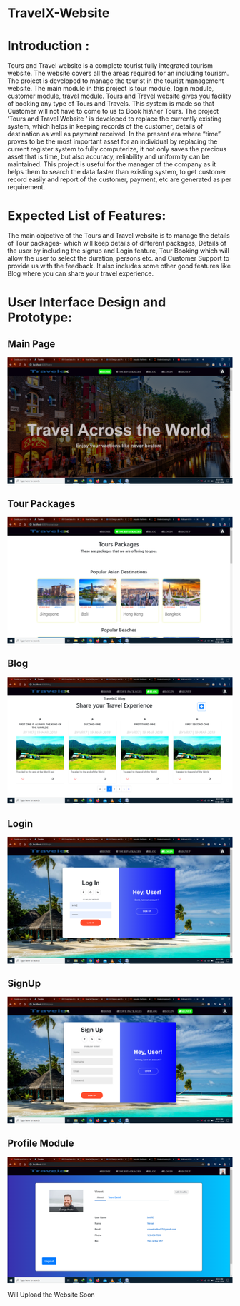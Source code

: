 #                                                           TravelX-Website

#	                                                           Introduction :
Tours and Travel website is a complete tourist fully integrated tourism website. The website covers all the areas required for an including tourism. The project is developed to manage the tourist in the tourist management website. The main module in this project is tour module, login module, customer module, travel module.
Tours and Travel website gives you facility of booking any type of Tours and Travels. This system is made so that Customer will not have to come to us to Book his\her Tours.
The project ‘Tours and Travel Website ‘ is developed to replace the currently existing system, which helps in keeping records of the customer, details of destination as well as payment received. In the present era where “time” proves to be the most important asset for an individual by replacing the current register system to fully computerize, it not only saves the precious asset that is time, but also accuracy, reliability and uniformity can be maintained.
This project is useful for the manager of the company as it helps them to search the data faster than existing system, to get customer record easily and report of the customer, payment, etc are generated as per requirement.


#                                                     Expected List of Features:
The main objective of the Tours and Travel website is to manage the details of Tour packages- which will keep details of different packages, Details of the user by including the signup and Login feature, Tour Booking which will allow the user to select the duration, persons etc.  and Customer Support to provide us with the feedback. It also includes some other good features like Blog where you can share your travel experience.

#                                             	User Interface Design and Prototype:


##   Main Page 
 ![image](https://raw.githubusercontent.com/THE-VR7/Hello-World/master/Folder1/Screenshot%20(81).png)

##   Tour Packages 
![image](https://raw.githubusercontent.com/THE-VR7/Hello-World/master/Folder1/Screenshot%20(82).png) 

##   Blog 
![image](https://raw.githubusercontent.com/THE-VR7/Hello-World/master/Folder1/Screenshot%20(83).png)

##   Login
![image](https://raw.githubusercontent.com/THE-VR7/Hello-World/master/Folder1/Screenshot%20(84).png)

##   SignUp 
![image](https://raw.githubusercontent.com/THE-VR7/Hello-World/master/Folder1/Screenshot%20(85).png)

##   Profile Module  
![image](https://raw.githubusercontent.com/THE-VR7/Hello-World/master/Folder1/Screenshot%20(86).png)
 

Will Upload the Website Soon
